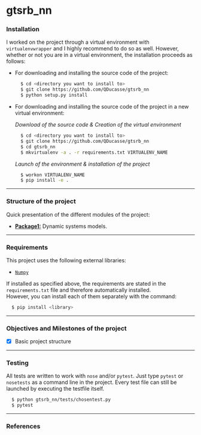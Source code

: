 # gtsrb_nn

### Installation

I worked on the project through a virtual environment with `virtualenvwrapper`
and I highly recommend to do so as well. However, whether or not you are in a
virtual environment, the installation proceeds as follows:

* For downloading and installing the source code of the project:

  ```bash
    $ cd <directory you want to install to>
    $ git clone https://github.com/QDucasse/gtsrb_nn
    $ python setup.py install
  ```
* For downloading and installing the source code of the project in a new virtual environment:  

  *Download of the source code & Creation of the virtual environment*
  ```bash
    $ cd <directory you want to install to>
    $ git clone https://github.com/QDucasse/gtsrb_nn
    $ cd gtsrb_nn
    $ mkvirtualenv -a . -r requirements.txt VIRTUALENV_NAME
  ```
  *Launch of the environment & installation of the project*
  ```bash
    $ workon VIRTUALENV_NAME
    $ pip install -e .
  ```
---
### Structure of the project

Quick presentation of the different modules of the project:
* [**Package1:**][package]
Dynamic systems models.
---
### Requirements

This project uses the following external libraries:
* [`Numpy`][dependency1]

If installed as specified above, the requirements are stated in the ``requirements.txt`` file
and therefore automatically installed.  
However, you can install each of them separately with the command:
```bash
  $ pip install <library>
```

---
### Objectives and Milestones of the project

- [X] Basic project structure
---

### Testing

All tests are written to work with `nose` and/or `pytest`. Just type `pytest` or
`nosetests` as a command line in the project. Every test file can still be launched
by executing the testfile itself.
```bash
  $ python gtsrb_nn/tests/chosentest.py
  $ pytest
```

---

### References

[package]:https://github.com/QDucasse/gtsrb_nn/tree/master/gtsrb_nn/package
[dependency1]: https://numpy.org/
